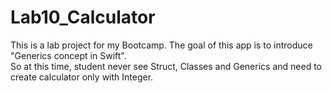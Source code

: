 # Lab10_Calculator
This is a lab project for my Bootcamp. The goal of this app is to introduce "Generics concept in Swift". <br>
So at this time, student never see Struct, Classes and Generics and need to create calculator only with Integer. 


